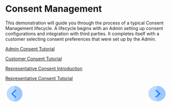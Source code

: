 # Consent Management

This demonstration will guide you through the process of a typical Consent Management lifecycle. A lifecycle begins with an Admin setting up consent configurations and integration with third parties.  It completes itself with a customer selecting consent preferences that were set up by the Admin.

[Admin Consent Tutorial](03_01_Admin_Consent_Tutorial.md)

[Customer Consent Tutorial](05_01_Customer_Consent_Tutorial.md)

[Representative Consent Introduction](06_Representative_Consent_Introduction.md)

[Representative Consent Tutorial](07_01_Representative_Consent_Tutorial.md)



[![Previous](../images/Previous.png)](../README.md)[<img align="right" width="60" height="54" src="../images/Next.png">](02_Admin_Consent_Introduction.md)
